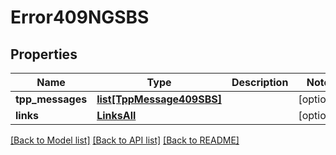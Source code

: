 # Error409NGSBS

## Properties
Name | Type | Description | Notes
------------ | ------------- | ------------- | -------------
**tpp_messages** | [**list[TppMessage409SBS]**](TppMessage409SBS.md) |  | [optional] 
**links** | [**LinksAll**](LinksAll.md) |  | [optional] 

[[Back to Model list]](../README.md#documentation-for-models) [[Back to API list]](../README.md#documentation-for-api-endpoints) [[Back to README]](../README.md)

